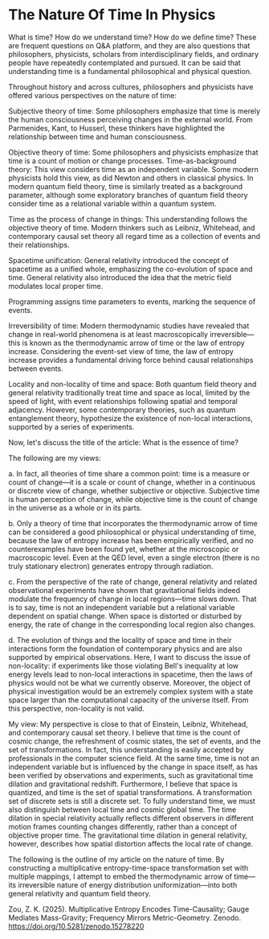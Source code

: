 # The Nature Of Time In Physics

What is time? How do we understand time? How do we define time? These are frequent questions on Q&A platform, and they are also questions that philosophers, physicists, scholars from interdisciplinary fields, and ordinary people have repeatedly contemplated and pursued. It can be said that understanding time is a fundamental philosophical and physical question.

Throughout history and across cultures, philosophers and physicists have offered various perspectives on the nature of time:

Subjective theory of time: Some philosophers emphasize that time is merely the human consciousness perceiving changes in the external world. From Parmenides, Kant, to Husserl, these thinkers have highlighted the relationship between time and human consciousness.


Objective theory of time: Some philosophers and physicists emphasize that time is a count of motion or change processes.
Time-as-background theory: This view considers time as an independent variable. Some modern physicists hold this view, as did Newton and others in classical physics. In modern quantum field theory, time is similarly treated as a background parameter, although some exploratory branches of quantum field theory consider time as a relational variable within a quantum system.

Time as the process of change in things: This understanding follows the objective theory of time. Modern thinkers such as Leibniz, Whitehead, and contemporary causal set theory all regard time as a collection of events and their relationships.

Spacetime unification: General relativity introduced the concept of spacetime as a unified whole, emphasizing the co-evolution of space and time. General relativity also introduced the idea that the metric field modulates local proper time.

Programming assigns time parameters to events, marking the sequence of events.

Irreversibility of time: Modern thermodynamic studies have revealed that change in real-world phenomena is at least macroscopically irreversible—this is known as the thermodynamic arrow of time or the law of entropy increase. Considering the event-set view of time, the law of entropy increase provides a fundamental driving force behind causal relationships between events.

Locality and non-locality of time and space: Both quantum field theory and general relativity traditionally treat time and space as local, limited by the speed of light, with event relationships following spatial and temporal adjacency. However, some contemporary theories, such as quantum entanglement theory, hypothesize the existence of non-local interactions, supported by a series of experiments.

Now, let's discuss the title of the article: What is the essence of time?

The following are my views:

a. In fact, all theories of time share a common point: time is a measure or count of change—it is a scale or count of change, whether in a continuous or discrete view of change, whether subjective or objective. Subjective time is human perception of change, while objective time is the count of change in the universe as a whole or in its parts.

b. Only a theory of time that incorporates the thermodynamic arrow of time can be considered a good philosophical or physical understanding of time, because the law of entropy increase has been empirically verified, and no counterexamples have been found yet, whether at the microscopic or macroscopic level. Even at the QED level, even a single electron (there is no truly stationary electron) generates entropy through radiation.

c. From the perspective of the rate of change, general relativity and related observational experiments have shown that gravitational fields indeed modulate the frequency of change in local regions—time slows down. That is to say, time is not an independent variable but a relational variable dependent on spatial change. When space is distorted or disturbed by energy, the rate of change in the corresponding local region also changes.

d. The evolution of things and the locality of space and time in their interactions form the foundation of contemporary physics and are also supported by empirical observations. Here, I want to discuss the issue of non-locality: if experiments like those violating Bell's inequality at low energy levels lead to non-local interactions in spacetime, then the laws of physics would not be what we currently observe. Moreover, the object of physical investigation would be an extremely complex system with a state space larger than the computational capacity of the universe itself. From this perspective, non-locality is not valid.

My view: My perspective is close to that of Einstein, Leibniz, Whitehead, and contemporary causal set theory. I believe that time is the count of cosmic change, the refreshment of cosmic states, the set of events, and the set of transformations. In fact, this understanding is easily accepted by professionals in the computer science field. At the same time, time is not an independent variable but is influenced by the change in space itself, as has been verified by observations and experiments, such as gravitational time dilation and gravitational redshift. Furthermore, I believe that space is quantized, and time is the set of spatial transformations. A transformation set of discrete sets is still a discrete set. To fully understand time, we must also distinguish between local time and cosmic global time. The time dilation in special relativity actually reflects different observers in different motion frames counting changes differently, rather than a concept of objective proper time. The gravitational time dilation in general relativity, however, describes how spatial distortion affects the local rate of change.

The following is the outline of my article on the nature of time. By constructing a multiplicative entropy-time-space transformation set with multiple mappings, I attempt to embed the thermodynamic arrow of time—its irreversible nature of energy distribution uniformization—into both general relativity and quantum field theory.

Zou, Z. K. (2025). Multiplicative Entropy Encodes Time-Causality; Gauge Mediates Mass-Gravity; Frequency Mirrors Metric-Geometry. Zenodo. https://doi.org/10.5281/zenodo.15278220
